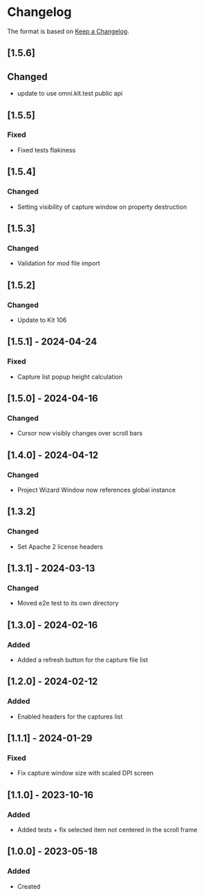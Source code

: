 # Changelog
The format is based on [Keep a Changelog](https://keepachangelog.com/en/1.0.0/).

## [1.5.6]
## Changed
- update to use omni.kit.test public api

## [1.5.5]
### Fixed
- Fixed tests flakiness

## [1.5.4]
### Changed
- Setting visibility of capture window on property destruction

## [1.5.3]
### Changed
- Validation for mod file import

## [1.5.2]
### Changed
- Update to Kit 106

## [1.5.1] - 2024-04-24
### Fixed
- Capture list popup height calculation

## [1.5.0] - 2024-04-16
### Changed
- Cursor now visibly changes over scroll bars

## [1.4.0] - 2024-04-12
### Changed
- Project Wizard Window now references global instance

## [1.3.2]
### Changed
- Set Apache 2 license headers

## [1.3.1] - 2024-03-13
### Changed
- Moved e2e test to its own directory

## [1.3.0] - 2024-02-16
### Added
- Added a refresh button for the capture file list

## [1.2.0] - 2024-02-12
### Added
- Enabled headers for the captures list

## [1.1.1] - 2024-01-29
### Fixed
- Fix capture window size with scaled DPI screen

## [1.1.0] - 2023-10-16
### Added
- Added tests + fix selected item not centered in the scroll frame

## [1.0.0] - 2023-05-18
### Added
- Created
